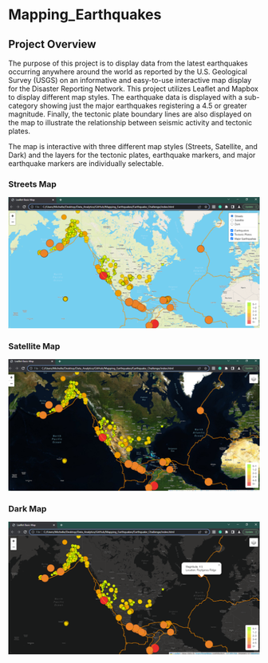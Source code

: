 # Mapping_Earthquakes

## Project Overview
The purpose of this project is to display data from the latest earthquakes occurring anywhere around the world as reported by the U.S. Geological Survey (USGS)  on an informative and easy-to-use interactive map display for the Disaster Reporting Network.  This project utilizes Leaflet and Mapbox to display different map styles.  The earthquake data is displayed with a sub-category showing just the major earthquakes registering a 4.5 or greater magnitude.  Finally, the tectonic plate boundary lines are also displayed on the map to illustrate the relationship between seismic activity and tectonic plates.

The map is interactive with three different map styles (Streets, Satellite, and Dark) and the layers for the tectonic plates, earthquake markers, and major earthquake markers are individually selectable.

### Streets Map

![shot1](https://github.com/mewers2/Mapping_Earthquakes/blob/main/Resources/shot1.png)

### Satellite Map

![shot2](https://github.com/mewers2/Mapping_Earthquakes/blob/main/Resources/shot2.png)

### Dark Map

![shot3](https://github.com/mewers2/Mapping_Earthquakes/blob/main/Resources/shot3.png)